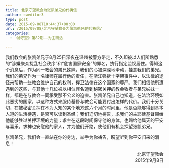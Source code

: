 ```yaml
---
title: 北京守望教会为张凯弟兄的代祷信
author: sweditor3
type: post
date: 2015-09-08T10:44:37+00:00
url: /2015/09/08/北京守望教会为张凯弟兄的代祷信/
categories:
  - 《@守望》第82期——为主而活

---
```

我们教会的张凯弟兄于8月25日深夜在温州被警方带走，不久即被以人们所熟悉的&ldquo;涉嫌聚众扰乱社会秩序&rdquo;和&ldquo;危害国家安全&rdquo;的罪名，执行指定监视居住。得知这个消息后，作为同一教会的弟兄姊妹，我们的心被深深地牵动，挂念我们的弟兄。我们的弟兄作为一名律师在履行他的责任，在浙江强拆十字架事件中，以法律的途径来帮助一些教会维护自己的权利，捍卫法律在这个国家的尊严。我们相信他所遭遇到的这些，与其他十几位被以相似罪名遭到秘密关押的教会牧者与弟兄姊妹一样，都是在与教会一同承受那不公义的迫害。张凯弟兄自己也知道，在法治环境如此恶劣的国家，以这种方式来服侍基督与教会可能要付出怎样的代价。我们十分关切，在被秘密关押在不为人知的某个地方这六个月的时间里，他是否能够得到基本人道的生活待遇，是否可以读到圣经；我们迫切地祷告，求我们的主耶稣基督赐给他能够胜过关押环境的力量；求主在这段时间保守他的身体，也赐给他属天的平安与喜乐。求神也安慰他的家人，并为他们开路，使他们有机会探望张凯弟兄。 

张凯弟兄，我们会一直站在你的身边，举手为你祷告，盼望听到你平安归来的消息！ 

<p style="text-align: right;">
  北京守望教会<br /> 2015年9月8日
</p>